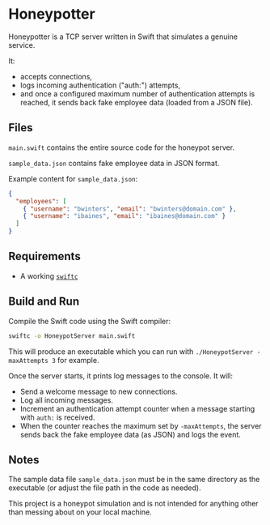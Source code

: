 # Honeypotter

Honeypotter is a TCP server written in Swift that simulates a genuine service.

It:

- accepts connections,
- logs incoming authentication ("auth:") attempts,
- and once a configured maximum number of authentication attempts is reached, it sends back fake employee data (loaded from a JSON file).

## Files

`main.swift` contains the entire source code for the honeypot server.

`sample_data.json` contains fake employee data in JSON format.

Example content for `sample_data.json`:

```json
{
  "employees": [
    { "username": "bwinters", "email": "bwinters@domain.com" },
    { "username": "ibaines", "email": "ibaines@domain.com" }
  ]
}
```

## Requirements

- A working [`swiftc`](https://swift.org)

## Build and Run

Compile the Swift code using the Swift compiler:

```bash
swiftc -o HoneypotServer main.swift
```

This will produce an executable which you can run with `./HoneypotServer -maxAttempts 3` for example.

Once the server starts, it prints log messages to the console. It will:

- Send a welcome message to new connections.
- Log all incoming messages.
- Increment an authentication attempt counter when a message starting with `auth:` is received.
- When the counter reaches the maximum set by `-maxAttempts`, the server sends back the fake employee data (as JSON) and logs the event.

## Notes

The sample data file `sample_data.json` must be in the same directory as the executable (or adjust the file path in the code as needed).

This project is a honeypot simulation and is not intended for anything other than messing about on your local machine.
